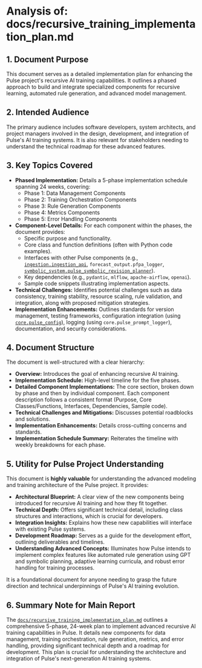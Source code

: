 # Analysis of: docs/recursive_training_implementation_plan.md

## 1. Document Purpose

This document serves as a detailed implementation plan for enhancing the Pulse project's recursive AI training capabilities. It outlines a phased approach to build and integrate specialized components for recursive learning, automated rule generation, and advanced model management.

## 2. Intended Audience

The primary audience includes software developers, system architects, and project managers involved in the design, development, and integration of Pulse's AI training systems. It is also relevant for stakeholders needing to understand the technical roadmap for these advanced features.

## 3. Key Topics Covered

*   **Phased Implementation:** Details a 5-phase implementation schedule spanning 24 weeks, covering:
    *   Phase 1: Data Management Components
    *   Phase 2: Training Orchestration Components
    *   Phase 3: Rule Generation Components
    *   Phase 4: Metrics Components
    *   Phase 5: Error Handling Components
*   **Component-Level Details:** For each component within the phases, the document provides:
    *   Specific purpose and functionality.
    *   Core class and function definitions (often with Python code examples).
    *   Interfaces with other Pulse components (e.g., [`ingestion.ingestion_api`](iris/ingest_api.py:1), `forecast_output.pfpa_logger`, [`symbolic_system.pulse_symbolic_revision_planner`](symbolic_system/pulse_symbolic_revision_planner.py:1)).
    *   Key dependencies (e.g., `pydantic`, `mlflow`, `apache-airflow`, `openai`).
    *   Sample code snippets illustrating implementation aspects.
*   **Technical Challenges:** Identifies potential challenges such as data consistency, training stability, resource scaling, rule validation, and integration, along with proposed mitigation strategies.
*   **Implementation Enhancements:** Outlines standards for version management, testing frameworks, configuration integration (using [`core.pulse_config`](core/pulse_config.py:1)), logging (using `core.pulse_prompt_logger`), documentation, and security considerations.

## 4. Document Structure

The document is well-structured with a clear hierarchy:

*   **Overview:** Introduces the goal of enhancing recursive AI training.
*   **Implementation Schedule:** High-level timeline for the five phases.
*   **Detailed Component Implementations:** The core section, broken down by phase and then by individual component. Each component description follows a consistent format (Purpose, Core Classes/Functions, Interfaces, Dependencies, Sample code).
*   **Technical Challenges and Mitigations:** Discusses potential roadblocks and solutions.
*   **Implementation Enhancements:** Details cross-cutting concerns and standards.
*   **Implementation Schedule Summary:** Reiterates the timeline with weekly breakdowns for each phase.

## 5. Utility for Pulse Project Understanding

This document is **highly valuable** for understanding the advanced modeling and training architecture of the Pulse project. It provides:

*   **Architectural Blueprint:** A clear view of the new components being introduced for recursive AI training and how they fit together.
*   **Technical Depth:** Offers significant technical detail, including class structures and interactions, which is crucial for developers.
*   **Integration Insights:** Explains how these new capabilities will interface with existing Pulse systems.
*   **Development Roadmap:** Serves as a guide for the development effort, outlining deliverables and timelines.
*   **Understanding Advanced Concepts:** Illuminates how Pulse intends to implement complex features like automated rule generation using GPT and symbolic planning, adaptive learning curricula, and robust error handling for training processes.

It is a foundational document for anyone needing to grasp the future direction and technical underpinnings of Pulse's AI training evolution.

## 6. Summary Note for Main Report

The [`docs/recursive_training_implementation_plan.md`](docs/recursive_training_implementation_plan.md:1) outlines a comprehensive 5-phase, 24-week plan to implement advanced recursive AI training capabilities in Pulse. It details new components for data management, training orchestration, rule generation, metrics, and error handling, providing significant technical depth and a roadmap for development. This plan is crucial for understanding the architecture and integration of Pulse's next-generation AI training systems.
